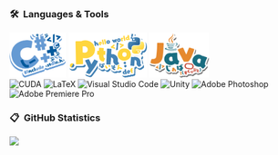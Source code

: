 <h3 align="left">🛠️ &nbsp;Languages & Tools</h3>

<img src="SAWARATSUKI.ServiceLogos/C_family.png" height="80px"></img>
<img src="SAWARATSUKI.ServiceLogos/Python.png" height="80px"></img>
<img src="SAWARATSUKI.ServiceLogos/Java.png" height="80px"></img>
<br>
![CUDA](https://img.shields.io/badge/cuda-%2376B900.svg?style=for-the-badge&logo=nVIDIA&logoColor=white)
![LaTeX](https://img.shields.io/badge/latex-%23008080.svg?style=for-the-badge&logo=latex&logoColor=white)
![Visual Studio Code](https://img.shields.io/badge/VS%20Code-0078d7.svg?style=for-the-badge&logo=visual-studio-code&logoColor=white)
![Unity](https://img.shields.io/badge/unity-%23000000.svg?style=for-the-badge&logo=unity&logoColor=white)
![Adobe Photoshop](https://img.shields.io/badge/photoshop-%2331A8FF.svg?style=for-the-badge&logo=adobe%20photoshop&logoColor=white)
![Adobe Premiere Pro](https://img.shields.io/badge/Premiere-9999FF.svg?style=for-the-badge&logo=Adobe%20Premiere%20Pro&logoColor=white)

<h3 align="left">📋 &nbsp;GitHub Statistics</h3>
<img height="160em" src="https://github-readme-stats-eight-theta.vercel.app/api?username=orzzzjq&show_icons=true&theme=nord&include_all_commits=true&count_private=true&hide_title=true"/>
